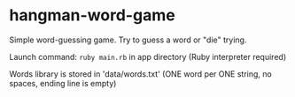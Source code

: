 # hangman-word-game
Simple word-guessing game. Try to guess a word or "die" trying.

Launch command: `ruby main.rb` in app directory (Ruby interpreter required)

Words library is stored in 'data/words.txt' (ONE word per ONE string, no spaces, ending line is empty)
